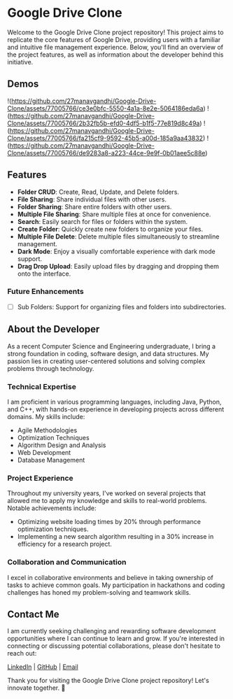 # Google Drive Clone

Welcome to the Google Drive Clone project repository! This project aims to replicate the core features of Google Drive, providing users with a familiar and intuitive file management experience. Below, you'll find an overview of the project features, as well as information about the developer behind this initiative.

## Demos

!(https://github.com/27manavgandhi/Google-Drive-Clone/assets/77005766/ce3e0bfc-5550-4a1a-8e2e-5064186eda6a)
!(https://github.com/27manavgandhi/Google-Drive-Clone/assets/77005766/2b32fb5b-efd0-4df5-b1f5-77e819d8c49a)
!(https://github.com/27manavgandhi/Google-Drive-Clone/assets/77005766/fa215cf9-9592-45b5-a00d-185a9aa43832)
!(https://github.com/27manavgandhi/Google-Drive-Clone/assets/77005766/de9283a8-a223-44ce-9e9f-0b01aee5c88e)




## Features

- **Folder CRUD**: Create, Read, Update, and Delete folders.
- **File Sharing**: Share individual files with other users.
- **Folder Sharing**: Share entire folders with other users.
- **Multiple File Sharing**: Share multiple files at once for convenience.
- **Search**: Easily search for files or folders within the system.
- **Create Folder**: Quickly create new folders to organize your files.
- **Multiple File Delete**: Delete multiple files simultaneously to streamline management.
- **Dark Mode**: Enjoy a visually comfortable experience with dark mode support.
- **Drag Drop Upload**: Easily upload files by dragging and dropping them onto the interface.

### Future Enhancements
- [ ] Sub Folders: Support for organizing files and folders into subdirectories.

## About the Developer

As a recent Computer Science and Engineering undergraduate, I bring a strong foundation in coding, software design, and data structures. My passion lies in creating user-centered solutions and solving complex problems through technology.

### Technical Expertise
I am proficient in various programming languages, including Java, Python, and C++, with hands-on experience in developing projects across different domains. My skills include:

- Agile Methodologies
- Optimization Techniques
- Algorithm Design and Analysis
- Web Development
- Database Management

### Project Experience
Throughout my university years, I've worked on several projects that allowed me to apply my knowledge and skills to real-world problems. Notable achievements include:

- Optimizing website loading times by 20% through performance optimization techniques.
- Implementing a new search algorithm resulting in a 30% increase in efficiency for a research project.

### Collaboration and Communication
I excel in collaborative environments and believe in taking ownership of tasks to achieve common goals. My participation in hackathons and coding challenges has honed my problem-solving and teamwork skills.

## Contact Me
I am currently seeking challenging and rewarding software development opportunities where I can continue to learn and grow. If you're interested in connecting or discussing potential collaborations, please don't hesitate to reach out:

[LinkedIn]((https://www.linkedin.com/in/manavgandhi27)) | [GitHub](https://github.com/27manavgandhi/) | [Email](27manavgandhi@gmail.com)

Thank you for visiting the Google Drive Clone project repository! Let's innovate together. 🚀
